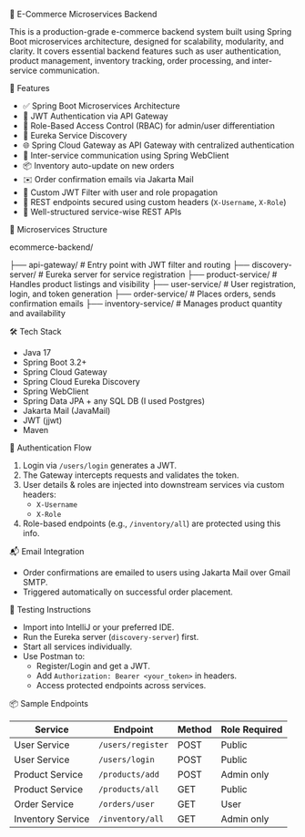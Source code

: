 🛒 E-Commerce Microservices Backend

This is a production-grade e-commerce backend system built using Spring Boot microservices architecture, designed for scalability, modularity, and clarity. It covers essential backend features such as user authentication, product management, inventory tracking, order processing, and inter-service communication.


🚀 Features

- ✅ Spring Boot Microservices Architecture
- 🔑 JWT Authentication via API Gateway
- 🛂 Role-Based Access Control (RBAC) for admin/user differentiation
- 🧩 Eureka Service Discovery
- 🌐 Spring Cloud Gateway as API Gateway with centralized authentication
- 🔄 Inter-service communication using Spring WebClient
- 📦 Inventory auto-update on new orders
- ✉️ Order confirmation emails via Jakarta Mail
- 🔐 Custom JWT Filter with user and role propagation
- 🧪 REST endpoints secured using custom headers (`X-Username`, `X-Role`)
- 📄 Well-structured service-wise REST APIs


🧱 Microservices Structure

ecommerce-backend/ 

├── api-gateway/ # Entry point with JWT filter and routing
├── discovery-server/ # Eureka server for service registration
├── product-service/ # Handles product listings and visibility
├── user-service/ # User registration, login, and token generation
├── order-service/ # Places orders, sends confirmation emails
├── inventory-service/ # Manages product quantity and availability


🛠️ Tech Stack

- Java 17
- Spring Boot 3.2+
- Spring Cloud Gateway
- Spring Cloud Eureka Discovery
- Spring WebClient
- Spring Data JPA + any SQL DB (I used Postgres)
- Jakarta Mail (JavaMail)
- JWT (jjwt)
- Maven

🔐 Authentication Flow

1. Login via `/users/login` generates a JWT.
2. The Gateway intercepts requests and validates the token.
3. User details & roles are injected into downstream services via custom headers:
   - `X-Username`
   - `X-Role`
4. Role-based endpoints (e.g., `/inventory/all`) are protected using this info.



📬 Email Integration

- Order confirmations are emailed to users using Jakarta Mail over Gmail SMTP.
- Triggered automatically on successful order placement.


🧪 Testing Instructions

- Import into IntelliJ or your preferred IDE.
- Run the Eureka server (`discovery-server`) first.
- Start all services individually.
- Use Postman to:
  - Register/Login and get a JWT.
  - Add `Authorization: Bearer <your_token>` in headers.
  - Access protected endpoints across services.

📦 Sample Endpoints

| Service           | Endpoint                        | Method | Role Required  |
|-------------------|---------------------------------|--------|----------------|
| User Service      | `/users/register`               | POST   | Public         |
| User Service      | `/users/login`                  | POST   | Public         |
| Product Service   | `/products/add`                 | POST   | Admin only     |
| Product Service   | `/products/all`                 | GET    | Public         |
| Order Service     | `/orders/user`                  | GET    | User           |
| Inventory Service | `/inventory/all`                | GET    | Admin only     |

